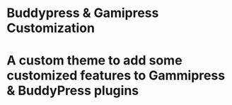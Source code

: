 # Buddypress & Gamipress Customization 
# A custom theme to add some customized features to Gammipress & BuddyPress plugins
